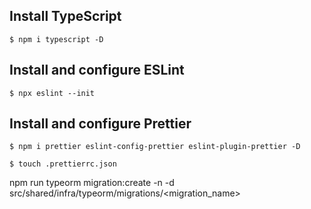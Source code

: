 

## Install TypeScript
```
$ npm i typescript -D
```

## Install and configure ESLint
```
$ npx eslint --init
```

## Install and configure Prettier
```
$ npm i prettier eslint-config-prettier eslint-plugin-prettier -D

$ touch .prettierrc.json
```

npm run typeorm migration:create -n -d src/shared/infra/typeorm/migrations/<migration_name>